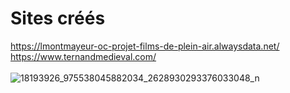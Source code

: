 # Sites créés
https://lmontmayeur-oc-projet-films-de-plein-air.alwaysdata.net/
<br>
https://www.ternandmedieval.com/
<br> <br>
![18193926_975538045882034_2628930293376033048_n](https://user-images.githubusercontent.com/64023783/135130936-fff4c86b-403a-4f94-9816-e9785fd01b24.jpg)
